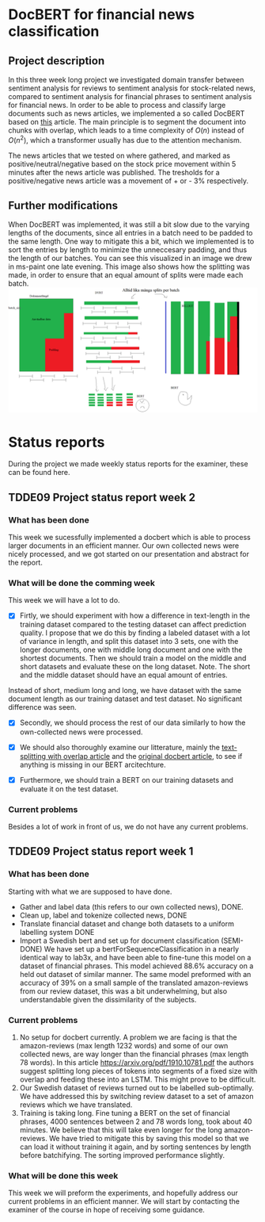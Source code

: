 # DocBERT for financial news classification
## Project description
In this three week long project we investigated domain transfer between sentiment analysis for reviews to sentiment analysis for stock-related news, compared to sentiment analysis for financial phrases to sentiment analysis for financial news. In order to be able to process and classify large documents such as news articles, we implemented a so called DocBERT based on [this](https://arxiv.org/pdf/1910.10781.pdf) article. The main principle is to segment the document into chunks with overlap, which leads to a time complexity of $O(n)$ instead of $O(n^2)$, which a transformer usually has due to the attention mechanism. 

The news articles that we tested on where gathered, and marked as positive/neutral/negative based on the stock price movement within 5 minutes after the news article was published. The tresholds for a positive/negative news article was a movement of + or - 3% respectively.

## Further modifications
When DocBERT was implemented, it was still a bit slow due to the varying lengths of the documents, since all entries in a batch need to be padded to the same length. One way to mitigate this a bit, which we implemented is to sort the entries by length to minimize the unneccesary padding, and thus the length of our batches. You can see this visualized in an image we drew in ms-paint one late evening. This image also shows how the splitting was made, in order to ensure that an equal amount of splits were made each batch. ![gameplan](Gameplan.png)


# Status reports
During the project we made weekly status reports for the examiner, these can be found here. 

## TDDE09 Project status report week 2
### What has been done
This week we sucessfully implemented a docbert which is able to process larger documents in an efficient manner. Our own collected news were nicely processed, and we got started on our presentation and abstract for the report.

### What will be done the comming week
This week we will have a lot to do. 

 - [x] Firtly, we should experiment with how a difference in text-length in the training dataset compared to the testing dataset can affect prediction quality. I propose that we do this by finding a labeled dataset with a lot of variance in length, and split this dataset into 3 sets, one with the longer documents, one with middle long document and one with the shortest documents. Then we should train a model on the middle and short datasets and evaluate these on the long dataset. Note. The short and the middle dataset should have an equal amount of entries.

 Instead of short, medium long and long, we have dataset with the same document length as our training dataset and test dataset. No significant difference was seen.

- [x] Secondly, we should process the rest of our data similarly to how the own-collected news were processed.

- [x] We should also thoroughly examine our litterature, mainly the [text-splitting with overlap article](https://arxiv.org/pdf/1904.08398.pdf) and the [original docbert article](https://arxiv.org/pdf/1910.10781.pdf), to see if anything is missing in our BERT arcitechture.

- [x] Furthermore, we should train a BERT on our training datasets and evaluate it on the test dataset. 

### Current problems
Besides a lot of work in front of us, we do not have any current problems.



## TDDE09 Project status report week 1
### What has been done
Starting with what we are supposed to have done. 
-	Gather and label data (this refers to our own collected news), DONE.
-	Clean up, label and tokenize collected news, DONE
-	Translate financial dataset and change both datasets to a uniform labelling system DONE
-	Import a Swedish bert and set up for document classification (SEMI-DONE)
We have set up a bertForSequenceClassification in a nearly identical way to lab3x, and have been able to fine-tune this model on a dataset of financial phrases. This model achieved 88.6% accuracy on a held out dataset of similar manner.
The same model preformed with an accuracy of 39% on a small sample of the translated amazon-reviews from our review dataset, this was a bit underwhelming, but also understandable given the dissimilarity of the subjects. 
### Current problems
1.	No setup for docbert currently. A problem we are facing is that the amazon-reviews (max length 1232 words) and some of our own collected news, are way longer than the financial phrases (max length 78 words). In this article https://arxiv.org/pdf/1910.10781.pdf the authors suggest splitting long pieces of tokens into segments of a fixed size with overlap and feeding these into an LSTM. This might prove to be difficult.
2.	Our Swedish dataset of reviews turned out to be labelled sub-optimally. We have addressed this by switching review dataset to a set of amazon reviews which we have translated.
3.	Training is taking long. Fine tuning a BERT on the set of financial phrases, 4000 sentences between 2 and 78 words long, took about 40 minutes. We believe that this will take even longer for the long amazon-reviews. We have tried to mitigate this by saving this model so that we can load it without training it again, and by sorting sentences by length before batchifying. The sorting improved performance slightly.

### What will be done this week
This week we will preform the experiments, and hopefully address our current problems in an efficient manner. We will start by contacting the examiner of the course in hope of receiving some guidance. 
